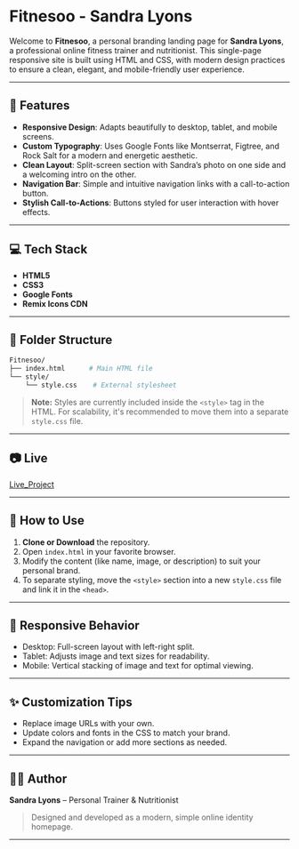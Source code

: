 # Fitnesoo - Sandra Lyons

Welcome to **Fitnesoo**, a personal branding landing page for **Sandra Lyons**, a professional online fitness trainer and nutritionist. This single-page responsive site is built using HTML and CSS, with modern design practices to ensure a clean, elegant, and mobile-friendly user experience.

---

## 📌 Features

- **Responsive Design**: Adapts beautifully to desktop, tablet, and mobile screens.
- **Custom Typography**: Uses Google Fonts like Montserrat, Figtree, and Rock Salt for a modern and energetic aesthetic.
- **Clean Layout**: Split-screen section with Sandra’s photo on one side and a welcoming intro on the other.
- **Navigation Bar**: Simple and intuitive navigation links with a call-to-action button.
- **Stylish Call-to-Actions**: Buttons styled for user interaction with hover effects.

---

## 💻 Tech Stack

- **HTML5**
- **CSS3**
- **Google Fonts**
- **Remix Icons CDN**

---

## 🧱 Folder Structure

```bash
Fitnesoo/
├── index.html      # Main HTML file
└── style/
    └── style.css    # External stylesheet

```

> **Note:** Styles are currently included inside the `<style>` tag in the HTML. For scalability, it's recommended to move them into a separate `style.css` file.

---

## 📷 Live

[Live_Project](https://varunb-asm.github.io/Project-1/)


---

## 🚀 How to Use

1. **Clone or Download** the repository.
2. Open `index.html` in your favorite browser.
3. Modify the content (like name, image, or description) to suit your personal brand.
4. To separate styling, move the `<style>` section into a new `style.css` file and link it in the `<head>`.

---

## 📱 Responsive Behavior

- Desktop: Full-screen layout with left-right split.
- Tablet: Adjusts image and text sizes for readability.
- Mobile: Vertical stacking of image and text for optimal viewing.

---

## ✨ Customization Tips

- Replace image URLs with your own.
- Update colors and fonts in the CSS to match your brand.
- Expand the navigation or add more sections as needed.

---

## 🧑‍💻 Author

**Sandra Lyons** – Personal Trainer & Nutritionist  
> Designed and developed as a modern, simple online identity homepage.

---

